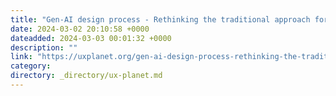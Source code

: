 ```yaml
---
title: "Gen-AI design process - Rethinking the traditional approach for next-Gen UX"
date: 2024-03-02 20:10:58 +0000
dateadded: 2024-03-03 00:01:32 +0000
description: ""
link: "https://uxplanet.org/gen-ai-design-process-rethinking-the-traditional-approach-for-next-gen-ux-5363c8dea4d7?source=rss----819cc2aaeee0---4"
category:
directory: _directory/ux-planet.md
---
```

